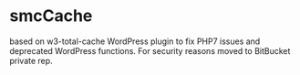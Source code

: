 # smcCache
based on w3-total-cache WordPress plugin to fix PHP7 issues and deprecated WordPress functions. For security reasons moved to BitBucket private rep.
